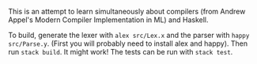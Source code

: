 This is an attempt to learn simultaneously about compilers (from Andrew Appel's Modern Compiler Implementation in ML) and Haskell.

To build, generate the lexer with `alex src/Lex.x` and the parser with `happy src/Parse.y`. (First you will probably need to install alex and happy). Then run `stack build`. It might work! The tests can be run with `stack test`.

